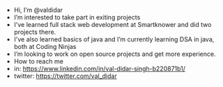 -  Hi, I’m @valdidar
-  I’m interested to take part in exiting projects
-  I've learned full stack web development at Smartknower and did two projects there.
-  I've also learned basics of java and I’m currently learning DSA in java, both at Coding Ninjas
-  I’m looking to work on open source projects and get more experience.
-  How to reach me
-  in: https://www.linkedin.com/in/val-didar-singh-b220871b1/
-  twitter: https://twitter.com/val_didar

<!---
valdidar/valdidar is a ✨ special ✨ repository because its `README.md` (this file) appears on your GitHub profile.
You can click the Preview link to take a look at your changes.
--->
